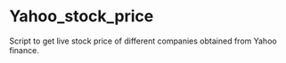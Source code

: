﻿# Yahoo_stock_price
Script to get live stock price of different companies obtained from Yahoo finance.

